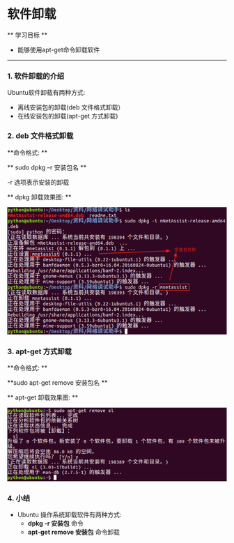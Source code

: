# 软件卸载

** 学习目标 **

* 能够使用apt-get命令卸载软件

---

### 1. 软件卸载的介绍

Ubuntu软件卸载有两种方式:

* 离线安装包的卸载(deb 文件格式卸载） 
* 在线安装包的卸载(apt-get 方式卸载) 

### 2. deb 文件格式卸载

**命令格式: **

** sudo dpkg –r 安装包名
 **

-r 选项表示安装的卸载

** dpkg 卸载效果图: **

![dpkg命令](/linux高级命令/imgs/deb卸载.png)

### 3. apt-get 方式卸载

**命令格式: **

**sudo apt-get remove 安装包名
**

** apt-get 卸载效果图: **

![apt-get命令](/linux高级命令/imgs/apt-get卸载.png)

### 4. 小结

* Ubuntu 操作系统卸载软件有两种方式: 
  * **dpkg -r 安装包** 命令
  * **apt-get remove 安装包** 命令卸载



